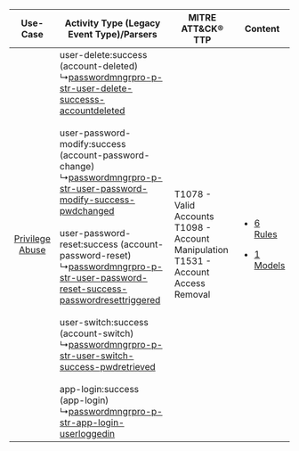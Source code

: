 |    Use-Case    | Activity Type (Legacy Event Type)/Parsers    | MITRE ATT&CK® TTP    | Content    |
|:----:| ---- | ---- | ---- |
| [Privilege Abuse](../../../UseCases/uc_privilege_abuse.md) |  user-delete:success (account-deleted)<br> ↳[passwordmngrpro-p-str-user-delete-successs-accountdeleted](Ps/pC_passwordmngrpropstruserdeletesuccesssaccountdeleted.md)<br><br> user-password-modify:success (account-password-change)<br> ↳[passwordmngrpro-p-str-user-password-modify-success-pwdchanged](Ps/pC_passwordmngrpropstruserpasswordmodifysuccesspwdchanged.md)<br><br> user-password-reset:success (account-password-reset)<br> ↳[passwordmngrpro-p-str-user-password-reset-success-passwordresettriggered](Ps/pC_passwordmngrpropstruserpasswordresetsuccesspasswordresettriggered.md)<br><br> user-switch:success (account-switch)<br> ↳[passwordmngrpro-p-str-user-switch-success-pwdretrieved](Ps/pC_passwordmngrpropstruserswitchsuccesspwdretrieved.md)<br><br> app-login:success (app-login)<br> ↳[passwordmngrpro-p-str-app-login-userloggedin](Ps/pC_passwordmngrpropstrapploginuserloggedin.md)<br> | T1078 - Valid Accounts<br>T1098 - Account Manipulation<br>T1531 - Account Access Removal<br> | [<ul><li>6 Rules</li></ul><ul><li>1 Models</li></ul>](RM/r_m_password_manager_pro_password_manager_pro_Privilege_Abuse.md) |